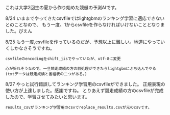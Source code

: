 これは大学2回生の夏から作り始めた競艇の予測AIです。

8/24
	いままでやってきたcsvfileではlightgbmのランキング学習に適応できないとのことなので、
	もう一度、1からcsvfileを作らなければいけないこととなりました。ぴえん

8/25
	もう一度,csvfileを作っているのだが、予想以上に難しい。地道にやっていくしかなさそうですね。

	csvfileのencodingをshift_jisでやっていたが、utf-8に変更
		
	心が折れそうなので、一旦競走成績の方の前処理ができたらlightgbmにぶち込んでやる
	(txtデータは競走成績と番組表の二つがある。)

8/27
	やっと試行錯誤してランキング学習用のcsvfileができました。
	正規表現の使い方が上達しました。感謝ですね。
	とりあえず競走成績の方のcsvfileが完成したので、学習させてみたいと思います。

	results_csvがランキング学習用のcsvでreplace_results.csvが元のcsvです。